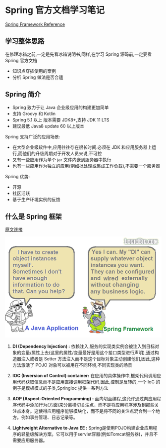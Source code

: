 # Spring 官方文档学习笔记

[Spring Framework Reference](https://docs.spring.io/spring/docs/current/spring-framework-reference/)

## 学习整体思路

在修理冰箱之前,一定是先看冰箱说明书,同样,在学习 Spring 源码前,一定要看 Spring 官方文档

- 知识点穿插使用的案例
- 分析 Spring 做法是否合适

## Spring 简介

- Spring 致力于让 Java 企业级应用的构建更加简单
- 支持 Groovy 和 Kotlin
- Spring 5.1 以上 版本需要 JDK8+,支持 JDK 11 LTS
- 建议最低 Java8 update 60 以上版本

Spring 支持广泛的应用场景:

- 在大型企业级软件中,应用往往存在很长时间.必须在 JDK 和应用服务器上运行,而他们的升级周期对于开发人员来说,不可控
- 又有一些应用作为单个 jar 文件内嵌到服务器中执行
- 也有一些应用作为独立的应用(例如批处理或集成工作负载),不需要一个服务器

Spring 优势:

- 开源
- 社区活跃
- 基于生产环境实例的反馈

## 什么是 Spring 框架

[原文连接](https://www.logicbig.com/tutorials/spring-framework/spring-core/quick-start.html)

![img](assets/di-explained.png)

1. **DI (Dependency Injection) :** 依赖注入,服务的实现类实例会被注入到目标对象的变量/属性上去(这里的属性/变量最好是用这个接口类型进行声明),通过构造器注入或者是 Setter 方法注入而不是这个目标对象主动创建他们,因此,这种方法激活了 POJO 对象可以被用在不同环境,不同实现类的场景

   

2. **IOC (Inversion of Control) container:** 在应用的具体操作中,框架代码调用应用代码获取信息而不是应用直接调用框架代码,因此,控制是反转的,一个 IoC 的例子是模板模式的子类,SpringIoc 提供一系列方法

   

3. **AOP (Aspect-Oriented Programming) :** 面向切面编程,这允许通过向应用程序代码中添加行为(方面)来分离横切关注点，而不是将应用程序涉及到那些关注点本身。这使得应用程序能够模块化，而不是将不同的关注点混合到一个地方。例如事务管理、日志记录等。

   

4. **Lightweight Alternative to Java EE :** Spring是使用POJO构建企业应用程序的轻量级解决方案。它可以用于servlet容器(例如Tomcat服务器)，并且不需要应用服务器。